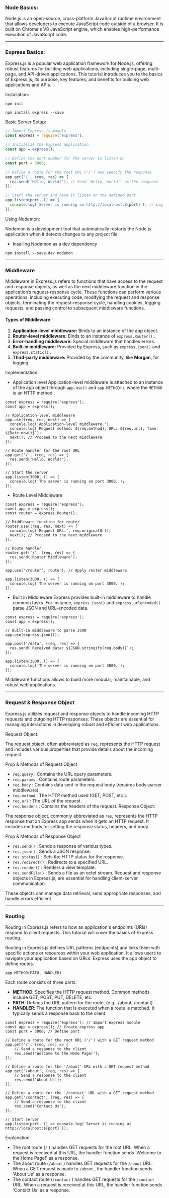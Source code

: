 



### Node Basics:
Node.js is an open-source, cross-platform JavaScript runtime environment that allows developers to execute JavaScript code outside of a browser. It is built on Chrome's V8 JavaScript engine, which enables high-performance execution of JavaScript code.



---

### Express Basics:
Express.js is a popular web application framework for Node.js, offering robust features for building web applications, including single-page, multi-page, and API-driven applications. This tutorial introduces you to the basics of Express.js, its purpose, key features, and benefits for building web applications and APIs.





Installation:

```
npm init
```
```
npm install express --save
```
Basic Server Setup:

```javascript
// Import Express.js module
const express = require('express');

// Initialize the Express application
const app = express();

// Define the port number for the server to listen on
const port = 3000;

// Define a route for the root URL ('/') and specify the response
app.get('/', (req, res) => {
  res.send('Hello, World!'); // Send 'Hello, World!' as the response
});

// Start the server and have it listen on the defined port
app.listen(port, () => {
  console.log(`Server is running on http://localhost:${port}`); // Log a message to the console indicating the server is running
});
```
Using Nodemon:

Nodemon is a development tool that automatically restarts the Node.js application when it detects changes to any project file

- Insalling Nodemon as a dev dependency
```
npm install --save-dev nodemon
```
---

### Middleware


Middleware in Express.js refers to functions that have access to the request and response objects, as well as the next middleware function in the application’s request-response cycle. These functions can perform various operations, including executing code, modifying the request and response objects, terminating the request-response cycle, handling cookies, logging requests, and passing control to subsequent middleware functions.

#### Types of Middleware
1.  **Application-level middleware:** Binds to an instance of the app object.
2. **Router-level middleware:** Binds to an instance of `express.Router()`  .
3. **Error-handling middleware:** Special middleware that handles errors.
4. **Built-in middleware:** Provided by Express, such as `express.json()`   and `express.static()`  .
5. **Third-party middleware:** Provided by the community, like **Morgan**, for logging.


Implementation:

- Application level 
Application-level middleware is attached to an instance of the app object through `app.use()` and `app.METHOD()`, where the `METHOD` is an HTTP method.

```
const express = require('express');
const app = express();

// Application-level middleware
app.use((req, res, next) => {
  console.log('Application-level middleware.');
  console.log(`Request method: ${req.method}, URL: ${req.url}, Time: ${Date.now()}`);
  next(); // Proceed to the next middleware
});

// Route handler for the root URL
app.get('/', (req, res) => {
  res.send('Hello, World!');
});

// Start the server
app.listen(3000, () => {
  console.log('The server is running on port 3000.');
});
```
- Route Level Middleware
```
const express = require('express');
const app = express();
const router = express.Router();

// Middleware function for router
router.use((req, res, next) => {
  console.log('Request URL:', req.originalUrl);
  next(); // Proceed to the next middleware
});

// Route handler
router.get('/', (req, res) => {
  res.send('Router Middleware');
});

app.use('/router', router); // Apply router middleware

app.listen(3000, () => {
  console.log('The server is running on port 3000.');
});
```
- Built in Middleware
Express provides built-in middleware to handle common tasks. For instance, `express.json()` and `express.urlencoded()` parse JSON and URL-encoded data.

```
const express = require('express');
const app = express();

// Built-in middleware to parse JSON
app.use(express.json());

app.post('/data', (req, res) => {
  res.send(`Received data: ${JSON.stringify(req.body)}`);
});

app.listen(3000, () => {
  console.log('The server is running on port 3000.');
});
```
Middleware functions allows to build more modular, maintainable, and robust web applications.

---

### Request & Response Object
Express.js utilizes request and response objects to handle incoming HTTP requests and outgoing HTTP responses. These objects are essential for managing interactions in developing robust and efficient web applications. 



Request Object:

The request object, often abbreviated as `req`, represents the HTTP request and includes various properties that provide details about the incoming request.

Prop & Methods of Request Object

- `req.query` : Contains the URL query parameters.
- `req.params` : Contains route parameters.
- `req.body` : Contains data sent in the request body (requires body-parser middleware).
- `req.method` : The HTTP method used (GET, POST, etc.).
- `req.url` : The URL of the request.
- `req.headers` : Contains the headers of the request.
Response Object:

The response object, commonly abbreviated as `res`, represents the HTTP response that an Express app sends when it gets an HTTP request. It includes methods for setting the response status, headers, and body.



Prop & Methods of Response Object

- `res.send()` : Sends a response of various types.
- `res.json()` : Sends a JSON response.
- `res.status()` : Sets the HTTP status for the response.
- `res.redirect()` : Redirects to a specified URL.
- `res.render()` : Renders a view template.
- `res.sendFile()` : Sends a file as an octet stream.
Request and response objects in Express.js,  are essential for handling client-server communication.

These objects can manage data retrieval, send appropriate responses, and handle errors efficient

---

### Routing
Routing in Express.js refers to how an application's endpoints (URIs) respond to client requests. This tutorial will cover the basics of Express routing.



Routing in Express.js defines URL patterns (endpoints) and links them with specific actions or resources within your web application. It allows users to navigate your application based on URLs. Express uses the app object to define routes.



```
app.METHOD(PATH, HANDLER)
```
Each route consists of three parts:

- **METHOD**: Specifies the HTTP request method. Common methods include GET, POST, PUT, DELETE, etc.
- **PATH**: Defines the URL pattern for the route. (e.g., /about, /contact).
- **HANDLER**: The function that is executed when a route is matched. It typically sends a response back to the client.
```
const express = require('express'); // Import express module
const app = express(); // Create express app
const port = 3000; // Define port

// Define a route for the root URL ('/') with a GET request method
app.get('/', (req, res) => {
    // Send a response to the client
    res.send('Welcome to the Home Page!');
});

// Define a route for the '/about' URL with a GET request method
app.get('/about', (req, res) => {
    // Send a response to the client
    res.send('About Us');
});

// Define a route for the '/contact' URL with a GET request method
app.get('/contact', (req, res) => {
    // Send a response to the client
    res.send('Contact Us');
});

// Start server
app.listen(port, () => console.log(`Server is running at http://localhost:${port}`));
```
Explanation:

- The root route (`/` ) handles GET requests for the root URL. When a request is received at this URL, the handler function sends 'Welcome to the Home Page!' as a response.
- The about route (`/about` ) handles GET requests for the `/about`  URL. When a GET request is made to `/about` , the handler function sends 'About Us' as a response.
- The contact route (`/contact` ) handles GET requests for the `/contact`  URL. When a request is received at this URL, the handler function sends 'Contact Us' as a response.


